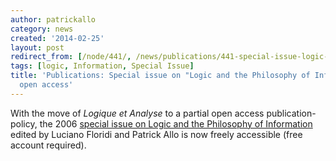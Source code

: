 ```yaml
---
author: patrickallo
category: news
created: '2014-02-25'
layout: post
redirect_from: [/node/441/, /news/publications/441-special-issue-logic-and-philosophy-information-becomes-open-access/]
tags: [logic, Information, Special Issue]
title: 'Publications: Special issue on "Logic and the Philosophy of Information" becomes
  open access'
---
```

With the move of _Logique et Analyse_ to a partial open access publication-
policy, the 2006 [special issue on Logic and the Philosophy of
Information](http://www.logiqueetanalyse.be/index.php/LogiqueEtAnalyse/issue/view/169)
edited by Luciano Floridi and Patrick Allo is now freely accessible (free
account required).

